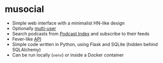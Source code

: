 # musocial

* Simple web interface with a minimalist HN-like design
* Optionally [multi-user](/users)
* Search podcasts from [Podcast Index](https://podcastindex.org) and subscribe to their feeds
* Fever-like [API](/api)
* Simple code written in Python, using Flask and SQLite (hidden behind SQLAlchemy)
* Can be run locally (`venv`) or inside a Docker container
